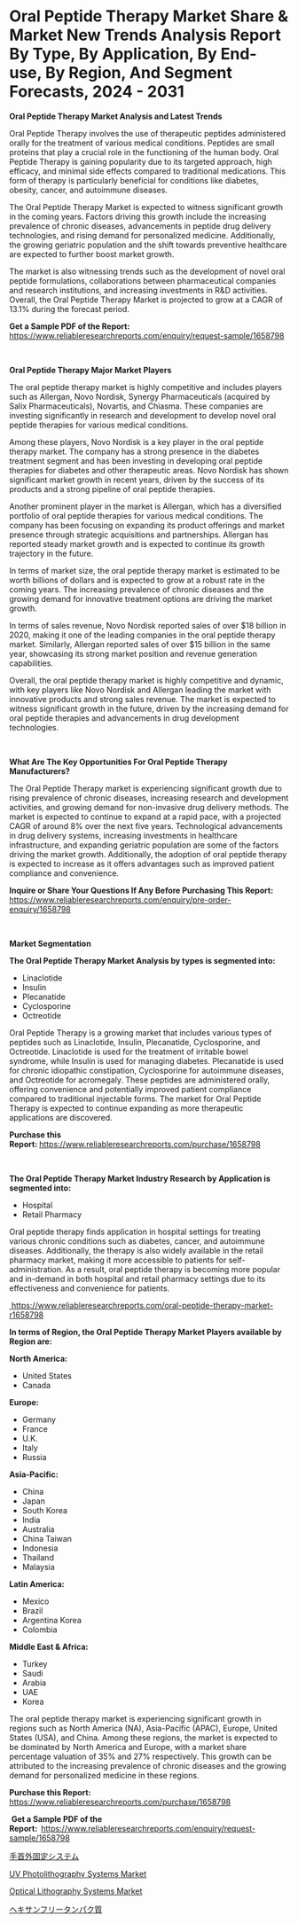 <p><h1>Oral Peptide Therapy Market Share & Market New Trends Analysis Report By Type, By Application, By End-use, By Region, And Segment Forecasts, 2024 - 2031</h1></p><p><strong>Oral Peptide Therapy Market Analysis and Latest Trends</strong></p>
<p><p>Oral Peptide Therapy involves the use of therapeutic peptides administered orally for the treatment of various medical conditions. Peptides are small proteins that play a crucial role in the functioning of the human body. Oral Peptide Therapy is gaining popularity due to its targeted approach, high efficacy, and minimal side effects compared to traditional medications. This form of therapy is particularly beneficial for conditions like diabetes, obesity, cancer, and autoimmune diseases.</p><p>The Oral Peptide Therapy Market is expected to witness significant growth in the coming years. Factors driving this growth include the increasing prevalence of chronic diseases, advancements in peptide drug delivery technologies, and rising demand for personalized medicine. Additionally, the growing geriatric population and the shift towards preventive healthcare are expected to further boost market growth.</p><p>The market is also witnessing trends such as the development of novel oral peptide formulations, collaborations between pharmaceutical companies and research institutions, and increasing investments in R&D activities. Overall, the Oral Peptide Therapy Market is projected to grow at a CAGR of 13.1% during the forecast period.</p></p>
<p><strong>Get a Sample PDF of the Report:&nbsp;</strong> <a href="https://www.reliableresearchreports.com/enquiry/request-sample/1658798">https://www.reliableresearchreports.com/enquiry/request-sample/1658798</a></p>
<p>&nbsp;</p>
<p><strong>Oral Peptide Therapy Major Market Players</strong></p>
<p><p>The oral peptide therapy market is highly competitive and includes players such as Allergan, Novo Nordisk, Synergy Pharmaceuticals (acquired by Salix Pharmaceuticals), Novartis, and Chiasma. These companies are investing significantly in research and development to develop novel oral peptide therapies for various medical conditions.</p><p>Among these players, Novo Nordisk is a key player in the oral peptide therapy market. The company has a strong presence in the diabetes treatment segment and has been investing in developing oral peptide therapies for diabetes and other therapeutic areas. Novo Nordisk has shown significant market growth in recent years, driven by the success of its products and a strong pipeline of oral peptide therapies.</p><p>Another prominent player in the market is Allergan, which has a diversified portfolio of oral peptide therapies for various medical conditions. The company has been focusing on expanding its product offerings and market presence through strategic acquisitions and partnerships. Allergan has reported steady market growth and is expected to continue its growth trajectory in the future.</p><p>In terms of market size, the oral peptide therapy market is estimated to be worth billions of dollars and is expected to grow at a robust rate in the coming years. The increasing prevalence of chronic diseases and the growing demand for innovative treatment options are driving the market growth.</p><p>In terms of sales revenue, Novo Nordisk reported sales of over $18 billion in 2020, making it one of the leading companies in the oral peptide therapy market. Similarly, Allergan reported sales of over $15 billion in the same year, showcasing its strong market position and revenue generation capabilities.</p><p>Overall, the oral peptide therapy market is highly competitive and dynamic, with key players like Novo Nordisk and Allergan leading the market with innovative products and strong sales revenue. The market is expected to witness significant growth in the future, driven by the increasing demand for oral peptide therapies and advancements in drug development technologies.</p></p>
<p>&nbsp;</p>
<p><strong>What Are The Key Opportunities For Oral Peptide Therapy Manufacturers?</strong></p>
<p><p>The Oral Peptide Therapy market is experiencing significant growth due to rising prevalence of chronic diseases, increasing research and development activities, and growing demand for non-invasive drug delivery methods. The market is expected to continue to expand at a rapid pace, with a projected CAGR of around 8% over the next five years. Technological advancements in drug delivery systems, increasing investments in healthcare infrastructure, and expanding geriatric population are some of the factors driving the market growth. Additionally, the adoption of oral peptide therapy is expected to increase as it offers advantages such as improved patient compliance and convenience.</p></p>
<p><strong>Inquire or Share Your Questions If Any Before Purchasing This Report:</strong> <a href="https://www.reliableresearchreports.com/enquiry/pre-order-enquiry/1658798">https://www.reliableresearchreports.com/enquiry/pre-order-enquiry/1658798</a></p>
<p>&nbsp;</p>
<p><strong>Market Segmentation</strong></p>
<p><strong>The Oral Peptide Therapy Market Analysis by types is segmented into:</strong></p>
<p><ul><li>Linaclotide</li><li>Insulin</li><li>Plecanatide</li><li>Cyclosporine</li><li>Octreotide</li></ul></p>
<p><p>Oral Peptide Therapy is a growing market that includes various types of peptides such as Linaclotide, Insulin, Plecanatide, Cyclosporine, and Octreotide. Linaclotide is used for the treatment of irritable bowel syndrome, while Insulin is used for managing diabetes. Plecanatide is used for chronic idiopathic constipation, Cyclosporine for autoimmune diseases, and Octreotide for acromegaly. These peptides are administered orally, offering convenience and potentially improved patient compliance compared to traditional injectable forms. The market for Oral Peptide Therapy is expected to continue expanding as more therapeutic applications are discovered.</p></p>
<p><strong>Purchase this Report:&nbsp;</strong><a href="https://www.reliableresearchreports.com/purchase/1658798">https://www.reliableresearchreports.com/purchase/1658798</a></p>
<p>&nbsp;</p>
<p><strong>The Oral Peptide Therapy Market Industry Research by Application is segmented into:</strong></p>
<p><ul><li>Hospital</li><li>Retail Pharmacy</li></ul></p>
<p><p>Oral peptide therapy finds application in hospital settings for treating various chronic conditions such as diabetes, cancer, and autoimmune diseases. Additionally, the therapy is also widely available in the retail pharmacy market, making it more accessible to patients for self-administration. As a result, oral peptide therapy is becoming more popular and in-demand in both hospital and retail pharmacy settings due to its effectiveness and convenience for patients.</p></p>
<p><a href="https://www.reliableresearchreports.com/oral-peptide-therapy-market-r1658798">&nbsp;https://www.reliableresearchreports.com/oral-peptide-therapy-market-r1658798</a></p>
<p><strong>In terms of Region, the Oral Peptide Therapy Market Players available by Region are:</strong></p>
<p>
    <p> <strong> North America: </strong>
        <ul>
            <li>United States</li>
            <li>Canada</li>
        </ul>
        </p> 
    <p> <strong> Europe: </strong>
        <ul>
            <li>Germany</li>
            <li>France</li>
            <li>U.K.</li>
            <li>Italy</li>
            <li>Russia</li>
        </ul>
        </p> 
    <p> <strong> Asia-Pacific: </strong>
        <ul>
            <li>China</li>
            <li>Japan</li>
            <li>South Korea</li>
            <li>India</li>
            <li>Australia</li>
            <li>China Taiwan</li>
            <li>Indonesia</li>
            <li>Thailand</li>
            <li>Malaysia</li>
        </ul>
        </p> 
    <p> <strong> Latin America: </strong>
        <ul>
            <li>Mexico</li>
            <li>Brazil</li>
            <li>Argentina Korea</li>
            <li>Colombia</li>
        </ul>
        </p> 
    <p> <strong> Middle East & Africa: </strong>
        <ul>
            <li>Turkey</li>
            <li>Saudi</li>
            <li>Arabia</li>
            <li>UAE</li>
            <li>Korea</li>
        </ul>
    </p>
    </p>
<p><p>The oral peptide therapy market is experiencing significant growth in regions such as North America (NA), Asia-Pacific (APAC), Europe, United States (USA), and China. Among these regions, the market is expected to be dominated by North America and Europe, with a market share percentage valuation of 35% and 27% respectively. This growth can be attributed to the increasing prevalence of chronic diseases and the growing demand for personalized medicine in these regions.</p></p>
<p><strong>Purchase this Report: </strong><a href="https://www.reliableresearchreports.com/purchase/1658798">https://www.reliableresearchreports.com/purchase/1658798</a></p>
<p>&nbsp;<strong>Get a Sample PDF of the Report:&nbsp;&nbsp;</strong><a href="https://www.reliableresearchreports.com/enquiry/request-sample/1658798">https://www.reliableresearchreports.com/enquiry/request-sample/1658798</a></p>
<p><strong></strong></p>
<p><p><a href="https://github.com/DanykaKilback/Market-Research-Report-List-1/blob/main/607174796071.md">手首外固定システム</a></p><p><a href="https://github.com/KeeganBarrows2023/Market-Research-Report-List-1/blob/main/uv-photolithography-systems-market.md">UV Photolithography Systems Market</a></p><p><a href="https://github.com/Alonsoolds3wq1d81czn8rbol/Market-Research-Report-List-2/blob/main/optical-lithography-systems-market.md">Optical Lithography Systems Market</a></p><p><a href="https://github.com/mohamedbakry57/Market-Research-Report-List-4/blob/main/5419128103868.md">ヘキサンフリータンパク質</a></p></p>